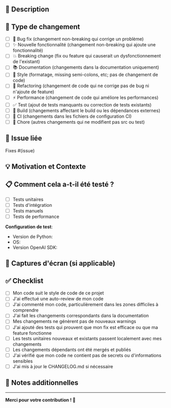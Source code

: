 ## 📝 Description

<!-- Décrivez brièvement les changements apportés -->

## 🎯 Type de changement

<!-- Cochez les cases qui s'appliquent -->

- [ ] 🐛 Bug fix (changement non-breaking qui corrige un problème)
- [ ] ✨ Nouvelle fonctionnalité (changement non-breaking qui ajoute une fonctionnalité)
- [ ] 💥 Breaking change (fix ou feature qui causerait un dysfonctionnement de l'existant)
- [ ] 📚 Documentation (changements dans la documentation uniquement)
- [ ] 🎨 Style (formatage, missing semi-colons, etc; pas de changement de code)
- [ ] 🔧 Refactoring (changement de code qui ne corrige pas de bug ni n'ajoute de feature)
- [ ] ⚡ Performance (changement de code qui améliore les performances)
- [ ] ✅ Test (ajout de tests manquants ou correction de tests existants)
- [ ] 🔨 Build (changements affectant le build ou les dépendances externes)
- [ ] 🔄 CI (changements dans les fichiers de configuration CI)
- [ ] 🧹 Chore (autres changements qui ne modifient pas src ou test)

## 🔗 Issue liée

<!-- Liez l'issue correspondante si applicable -->
Fixes #(issue)

## 💡 Motivation et Contexte

<!-- Pourquoi ce changement est-il nécessaire ? Quel problème résout-il ? -->

## 📋 Comment cela a-t-il été testé ?

<!-- Décrivez les tests que vous avez effectués pour vérifier vos changements -->
<!-- Fournissez des instructions pour que nous puissions reproduire -->
<!-- Listez tous les détails pertinents pour votre configuration de test -->

- [ ] Tests unitaires
- [ ] Tests d'intégration
- [ ] Tests manuels
- [ ] Tests de performance

**Configuration de test**:
- Version de Python:
- OS:
- Version OpenAI SDK:

## 📸 Captures d'écran (si applicable)

<!-- Ajoutez des captures d'écran pour aider à expliquer vos changements -->

## ✅ Checklist

<!-- Cochez toutes les cases qui s'appliquent -->

- [ ] Mon code suit le style de code de ce projet
- [ ] J'ai effectué une auto-review de mon code
- [ ] J'ai commenté mon code, particulièrement dans les zones difficiles à comprendre
- [ ] J'ai fait les changements correspondants dans la documentation
- [ ] Mes changements ne génèrent pas de nouveaux warnings
- [ ] J'ai ajouté des tests qui prouvent que mon fix est efficace ou que ma feature fonctionne
- [ ] Les tests unitaires nouveaux et existants passent localement avec mes changements
- [ ] Les changements dépendants ont été mergés et publiés
- [ ] J'ai vérifié que mon code ne contient pas de secrets ou d'informations sensibles
- [ ] J'ai mis à jour le CHANGELOG.md si nécessaire

## 📝 Notes additionnelles

<!-- Ajoutez toute information supplémentaire qui pourrait être utile pour la review -->

---

**Merci pour votre contribution ! 🎉** 